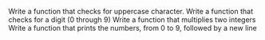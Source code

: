 Write a function that checks for uppercase character.
Write a function that checks for a digit (0 through 9)
Write a function that multiplies two integers
Write a function that prints the numbers, from 0 to 9, followed by a new line
